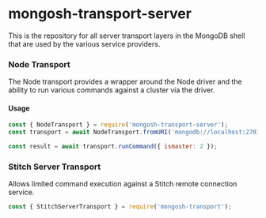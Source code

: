 # mongosh-transport-server

This is the repository for all server transport layers in the MongoDB shell that
are used by the various service providers.

### Node Transport

The Node transport provides a wrapper around the Node driver and the ability
to run various commands against a cluster via the driver.

#### Usage

```js
const { NodeTransport } = require('mongosh-transport-server');
const transport = await NodeTransport.fromURI('mongodb://localhost:27017');

const result = await transport.runCommand({ ismaster: 2 });
```

### Stitch Server Transport

Allows limited command execution against a Stitch remote connection service.

```js
const { StitchServerTransport } = require('mongosh-transport');
```
